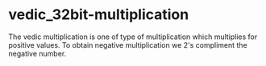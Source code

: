 # vedic_32bit-multiplication
The vedic multiplication is one of type of multiplication which multiplies for positive values. To obtain negative multiplication we 2's compliment the negative number.
